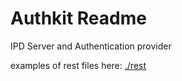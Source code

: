 ﻿# Authkit Readme

IPD Server and Authentication provider

examples of rest files here: [./rest](./rest/)